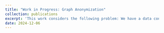 ```yaml
---
title: "Work in Progress: Graph Anonymization"
collection: publications
excerpt: 'This work considers the following problem: We have a data consisting of an unidrected network with labelled nodes. We want to be able to realize a  unlabeled possibly permuted version of the network publically with revealing details about the network(known as the published graph).  The best way to describe the privacy goals is to consider an attacker who has the published graph, the list of ids in the network, and another network they learned outside what we gave them. We call this second graph the crawled graph. The goal of the attack then is to use these two graphs to uncover the ids of nodes in the network. Our work focuses on possible defenses against such attacks while preserving other useful information about the network ex. the degree distribution of the true hidden network and the published graph should be similar.'
date: 2024-12-06
---
```

